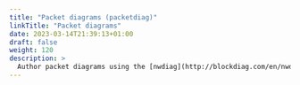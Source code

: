 ```yaml
---
title: "Packet diagrams (packetdiag)"
linkTitle: "Packet diagrams"
date: 2023-03-14T21:39:13+01:00
draft: false
weight: 120
description: >
  Author packet diagrams using the [nwdiag](http://blockdiag.com/en/nwdiag/) library.
---
```


